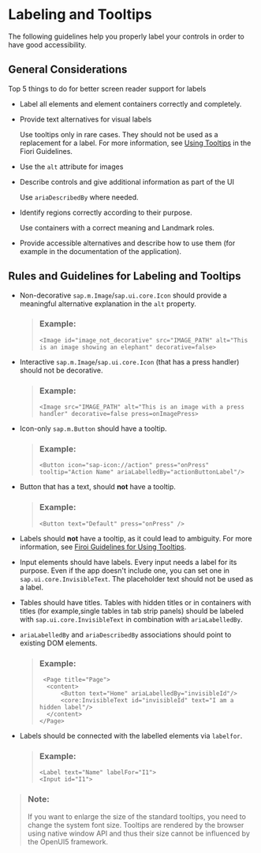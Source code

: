<!-- loio329a029f39e249a1bf89e3ffc006c8e1 -->

# Labeling and Tooltips

The following guidelines help you properly label your controls in order to have good accessibility.



<a name="loio329a029f39e249a1bf89e3ffc006c8e1__section_ujj_dpb_t2b"/>

## General Considerations

Top 5 things to do for better screen reader support for labels

-   Label all elements and element containers correctly and completely.

-   Provide text alternatives for visual labels

    Use tooltips only in rare cases. They should not be used as a replacement for a label. For more information, see [Using Tooltips](https://experience.sap.com/fiori-design-web/using-tooltips/) in the Fiori Guidelines.

-   Use the `alt` attribute for images

-   Describe controls and give additional information as part of the UI

    Use `ariaDescribedBy` where needed.

-   Identify regions correctly according to their purpose.

    Use containers with a correct meaning and Landmark roles.

-   Provide accessible alternatives and describe how to use them \(for example in the documentation of the application\).




<a name="loio329a029f39e249a1bf89e3ffc006c8e1__section_ujb_dpb_t2b"/>

## Rules and Guidelines for Labeling and Tooltips

-   Non-decorative `sap.m.Image`/`sap.ui.core.Icon` should provide a meaningful alternative explanation in the `alt` property.

    > ### Example:  
    > ```
    > <Image id="image_not_decorative" src="IMAGE_PATH" alt="This is an image showing an elephant" decorative=false>
    > ```

-   Interactive `sap.m.Image`/`sap.ui.core.Icon` \(that has a press handler\) should not be decorative.

    > ### Example:  
    > ```
    > <Image src="IMAGE_PATH" alt="This is an image with a press handler" decorative=false press=onImagePress>
    > ```

-   Icon-only `sap.m.Button` should have a tooltip.

    > ### Example:  
    > ```
    > <Button icon="sap-icon://action" press="onPress" tooltip="Action Name" ariaLabelledBy="actionButtonLabel"/>
    > ```

-   Button that has a text, should **not** have a tooltip.

    > ### Example:  
    > ```
    > <Button text="Default" press="onPress" />
    > ```

-   Labels should **not** have a tooltip, as it could lead to ambiguity. For more information, see [Firoi Guidelines for Using Tooltips](https://experience.sap.com/fiori-design-web/using-tooltips/).

-   Input elements should have labels. Every input needs a label for its purpose. Even if the app doesn't include one, you can set one in `sap.ui.core.InvisibleText`. The placeholder text should not be used as a label.

-   Tables should have titles. Tables with hidden titles or in containers with titles \(for example,single tables in tab strip panels\) should be labeled with `sap.ui.core.InvisibleText` in combination with `ariaLabelledBy`.

-   `ariaLabelledBy` and `ariaDescribedBy` associations should point to existing DOM elements.

    > ### Example:  
    > ```
    >  <Page title="Page">
    > 	<content>   
    > 		<Button text="Home" ariaLabelledBy="invisibleId"/>   
    > 		<core:InvisibleText id="invisibleId" text="I am a hidden label"/>  
    > 	</content> 
    > </Page>
    > 
    > ```

-   Labels should be connected with the labelled elements via `labelfor`.

    > ### Example:  
    > ```
    > <Label text="Name" labelFor="I1"> 
    > <Input id="I1">
    > 
    > ```


> ### Note:  
> If you want to enlarge the size of the standard tooltips, you need to change the system font size. Tooltips are rendered by the browser using native window API and thus their size cannot be influenced by the OpenUI5 framework.

